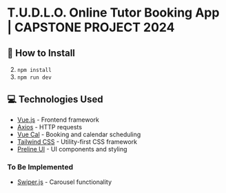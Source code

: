 # T.U.D.L.O. Online Tutor Booking App | CAPSTONE PROJECT 2024

## 🚀 How to Install

2. `npm install`
3. `npm run dev`

## 💻 Technologies Used

- [Vue.js](https://vuejs.org/) - Frontend framework
- [Axios](https://axios-http.com/) - HTTP requests
- [Vue Cal](https://antoniandre.github.io/vue-cal/) - Booking and calendar scheduling
- [Tailwind CSS](https://tailwindcss.com/) - Utility-first CSS framework
- [Preline UI](https://preline.co/) - UI components and styling

### To Be Implemented

- [Swiper.js](https://swiperjs.com/) - Carousel functionality

